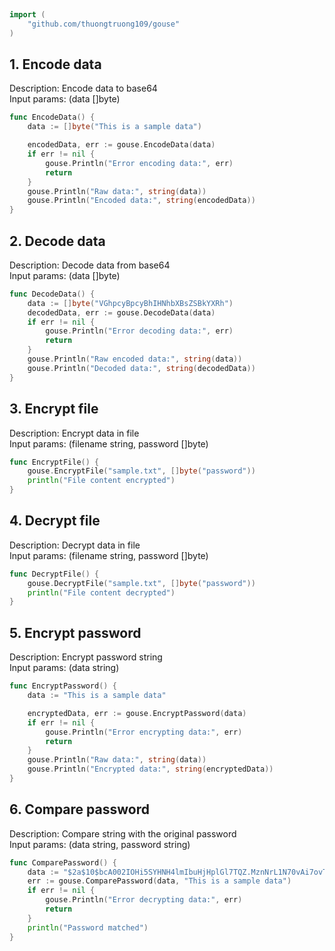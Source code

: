 
# <Badge style='font-size: 1.8rem; text-shadow: 1px 1px 2px rgba(0, 0, 0, 0.3); padding: 0.35rem 0.75rem 0.35rem 0;' type='info' text='🔖 Crypto' />


```go
import (
	"github.com/thuongtruong109/gouse"
)
```

## 1. Encode data

Description: Encode data to base64<br>Input params: (data []byte)<br>

```go
func EncodeData() {
	data := []byte("This is a sample data")

	encodedData, err := gouse.EncodeData(data)
	if err != nil {
		gouse.Println("Error encoding data:", err)
		return
	}
	gouse.Println("Raw data:", string(data))
	gouse.Println("Encoded data:", string(encodedData))
}
```

## 2. Decode data

Description: Decode data from base64<br>Input params: (data []byte)<br>

```go
func DecodeData() {
	data := []byte("VGhpcyBpcyBhIHNhbXBsZSBkYXRh")
	decodedData, err := gouse.DecodeData(data)
	if err != nil {
		gouse.Println("Error decoding data:", err)
		return
	}
	gouse.Println("Raw encoded data:", string(data))
	gouse.Println("Decoded data:", string(decodedData))
}
```

## 3. Encrypt file

Description: Encrypt data in file<br>Input params: (filename string, password []byte)<br>

```go
func EncryptFile() {
	gouse.EncryptFile("sample.txt", []byte("password"))
	println("File content encrypted")
}
```

## 4. Decrypt file

Description: Decrypt data in file<br>Input params: (filename string, password []byte)<br>

```go
func DecryptFile() {
	gouse.DecryptFile("sample.txt", []byte("password"))
	println("File content decrypted")
}
```

## 5. Encrypt password

Description: Encrypt password string<br>Input params: (data string)<br>

```go
func EncryptPassword() {
	data := "This is a sample data"

	encryptedData, err := gouse.EncryptPassword(data)
	if err != nil {
		gouse.Println("Error encrypting data:", err)
		return
	}
	gouse.Println("Raw data:", string(data))
	gouse.Println("Encrypted data:", string(encryptedData))
}
```

## 6. Compare password

Description: Compare string with the original password<br>Input params: (data string, password string)<br>

```go
func ComparePassword() {
	data := "$2a$10$bcA002IOHi5SYHNH4lmIbuHjHplGl7TQZ.MznNrL1N70vAi7ovTa2"
	err := gouse.ComparePassword(data, "This is a sample data")
	if err != nil {
		gouse.Println("Error decrypting data:", err)
		return
	}
	println("Password matched")
}
```
